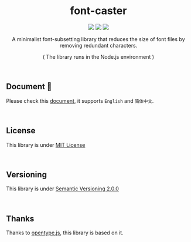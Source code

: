 <h1 align="center">font-caster</h1>
<p align="center">
    <a href="https://www.npmjs.com/package/font-caster"><img src="https://badgen.net/npm/v/font-caster"/></a>
    <a href="https://www.npmjs.com/package/font-caster"><img src="https://badgen.net/npm/dm/font-caster"/></a>
    <a href="https://github.com/jynxio/font-caster/blob/main/LICENSE"><img src="https://badgen.net/npm/license/font-caster"/></a>
</p>
<p align="center">A minimalist font-subsetting library that reduces the size of font files by removing redundant characters.</p>
<p align="center">( The library runs in the Node.js environment )</p>

<br/>

## Document 🥳

Please check this [document](https://font-caster-documentation-dnqwse37g-jynxio.vercel.app/), it supports `English` and `简体中文`.

<br/>

## License 

This library is under [MIT License](https://github.com/1337816495/font-filter/blob/main/LICENSE)

<br/>

## Versioning

This library is under [Semantic Versioning 2.0.0](https://semver.org/)

<br/>

## Thanks

Thanks to [opentype.js](https://github.com/opentypejs/opentype.js), this library is based on it.

<br/>
